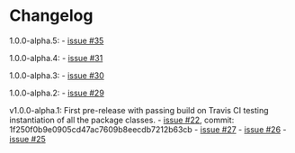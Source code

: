 # Changelog

1.0.0-alpha.5:
    - [issue #35](https://github.com/Puzzlout/FrameworkMvc/issues/35)

1.0.0-alpha.4:
    - [issue #31](https://github.com/Puzzlout/FrameworkMvc/issues/31)

1.0.0-alpha.3:
    - [issue #30](https://github.com/Puzzlout/FrameworkMvc/issues/30)

1.0.0-alpha.2:
    - [issue #29](https://github.com/Puzzlout/FrameworkMvc/issues/29)

v1.0.0-alpha.1: First pre-release with passing build on Travis CI testing instantiation of all the package classes.
    - [issue #22](https://github.com/Puzzlout/FrameworkMvc/issues/22), commit: 1f250f0b9e0905cd47ac7609b8eecdb7212b63cb
    - [issue #27](https://github.com/Puzzlout/FrameworkMvc/issues/27)
    - [issue #26](https://github.com/Puzzlout/FrameworkMvc/issues/26)
    - [issue #25](https://github.com/Puzzlout/FrameworkMvc/issues/25)
